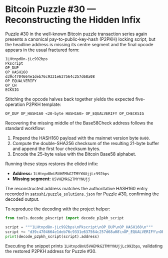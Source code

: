 # Bitcoin Puzzle #30 — Reconstructing the Hidden Infix

Puzzle #30 in the well-known Bitcoin puzzle transaction series again
presents a canonical pay-to-public-key-hash (P2PKH) locking script, but the
headline address is missing its centre segment and the final opcode appears
in the usual fractured form:

```
1LHtnpd8n-jLc992bps
Pkscript
OP_DUP
OP_HASH160
d39c4704664e1deb76c9331e637564c257d68a08
OP_EQUALVERIFY
OP_CH
ECKSIG
```

Stitching the opcode halves back together yields the expected five-operation
P2PKH template:

```
OP_DUP OP_HASH160 <20-byte HASH160> OP_EQUALVERIFY OP_CHECKSIG
```

Recovering the missing middle of the Base58Check address follows the standard
workflow:

1. Prepend the HASH160 payload with the mainnet version byte `0x00`.
2. Compute the double-SHA256 checksum of the resulting 21-byte buffer and
   append the first four checksum bytes.
3. Encode the 25-byte value with the Bitcoin Base58 alphabet.

Running these steps restores the elided infix:

- **Address:** `1LHtnpd8nU5VHEMkG2TMYYNUjjLc992bps`
- **Missing segment:** `U5VHEMkG2TMYYNUjj`

The reconstructed address matches the authoritative HASH160 entry recorded in
[`satoshi/puzzle_solutions.json`](../satoshi/puzzle_solutions.json) for Puzzle
#30, confirming the decoded output.

To reproduce the decoding with the project helper:

```python
from tools.decode_pkscript import decode_p2pkh_script

script = """1LHtnpd8n-jLc992bps\nPkscript\nOP_DUP\nOP_HASH160\n"""
script += "d39c4704664e1deb76c9331e637564c257d68a08\nOP_EQUALVERIFY\nOP_CH\nECKSIG"
print(decode_p2pkh_script(script).address)
```

Executing the snippet prints `1LHtnpd8nU5VHEMkG2TMYYNUjjLc992bps`, validating the
restored P2PKH address for Puzzle #30.
